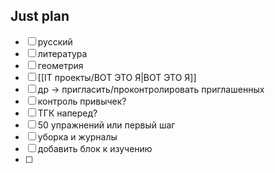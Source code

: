 ## Just plan
- [ ] русский
- [ ] литература
- [ ] геометрия
- [ ] [[IT проекты/ВОТ ЭТО Я|ВОТ ЭТО Я]]
- [ ] др -> пригласить/проконтролировать приглашенных
- [ ] контроль привычек?
- [ ] ТГК наперед?
- [ ] 50 упражнений или первый шаг
- [ ] уборка и журналы
- [ ] добавить блок к изучению
- [ ]
